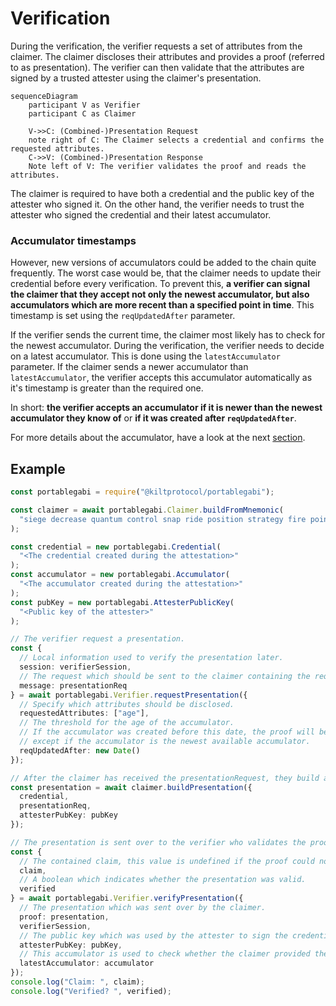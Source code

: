 # Verification

During the verification, the verifier requests a set of attributes from the claimer.
The claimer discloses their attributes and provides a proof (referred to as presentation).
The verifier can then validate that the attributes are signed by a trusted attester using the claimer's presentation.

```mermaid
sequenceDiagram
    participant V as Verifier
    participant C as Claimer

    V->>C: (Combined-)Presentation Request
    note right of C: The Claimer selects a credential and confirms the requested attributes.
    C->>V: (Combined-)Presentation Response
    Note left of V: The verifier validates the proof and reads the attributes.
```

The claimer is required to have both a credential and the public key of the attester who signed it.
On the other hand, the verifier needs to trust the attester who signed the credential and their latest accumulator.

### Accumulator timestamps

However, new versions of accumulators could be added to the chain quite frequently.
The worst case would be, that the claimer needs to update their credential before every verification.
To prevent this, **a verifier can signal the claimer that they accept not only the newest accumulator, but also accumulators which are more recent than a specified point in time**. This timestamp is set using the `reqUpdatedAfter` parameter.

If the verifier sends the current time, the claimer most likely has to check for the newest accumulator.
During the verification, the verifier needs to decide on a latest accumulator.
This is done using the `latestAccumulator` parameter.
If the claimer sends a newer accumulator than `latestAccumulator`, the verifier accepts this accumulator automatically as it's timestamp is greater than the required one.

In short: **the verifier accepts an accumulator if it is newer than the newest accumulator they know of** or **if it was created after `reqUpdatedAfter`**.

For more details about the accumulator, have a look at the next [section](./4_revocation.md).

## Example

```ts
const portablegabi = require("@kiltprotocol/portablegabi");

const claimer = await portablegabi.Claimer.buildFromMnemonic(
  "siege decrease quantum control snap ride position strategy fire point airport include"
);

const credential = new portablegabi.Credential(
  "<The credential created during the attestation>"
);
const accumulator = new portablegabi.Accumulator(
  "<The accumulator created during the attestation>"
);
const pubKey = new portablegabi.AttesterPublicKey(
  "<Public key of the attester>"
);

// The verifier request a presentation.
const {
  // Local information used to verify the presentation later.
  session: verifierSession,
  // The request which should be sent to the claimer containing the requested attributes.
  message: presentationReq
} = await portablegabi.Verifier.requestPresentation({
  // Specify which attributes should be disclosed.
  requestedAttributes: ["age"],
  // The threshold for the age of the accumulator.
  // If the accumulator was created before this date, the proof will be rejected
  // except if the accumulator is the newest available accumulator.
  reqUpdatedAfter: new Date()
});

// After the claimer has received the presentationRequest, they build a presentation:
const presentation = await claimer.buildPresentation({
  credential,
  presentationReq,
  attesterPubKey: pubKey
});

// The presentation is sent over to the verifier who validates the proof and extracts the claim.
const {
  // The contained claim, this value is undefined if the proof could not be validated.
  claim,
  // A boolean which indicates whether the presentation was valid.
  verified
} = await portablegabi.Verifier.verifyPresentation({
  // The presentation which was sent over by the claimer.
  proof: presentation,
  verifierSession,
  // The public key which was used by the attester to sign the credential.
  attesterPubKey: pubKey,
  // This accumulator is used to check whether the claimer provided the newest available accumulator.
  latestAccumulator: accumulator
});
console.log("Claim: ", claim);
console.log("Verified? ", verified);
```
